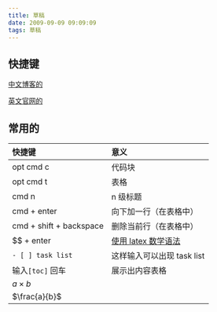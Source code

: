 ```yaml
---
title: 草稿
date: 2009-09-09 09:09:09
tags: 草稿
---
```


## 快捷键

[中文博客的](https://www.jianshu.com/p/cf83d2887ea1)

[英文官网的](https://support.typora.io/Shortcut-Keys/)

## 常用的

| 快捷键 | 意义 |
| :-- | :-- |
| opt cmd c | 代码块 |
| opt cmd t | 表格 |
| cmd n | n 级标题 |
| cmd + enter | 向下加一行（在表格中） |
| cmd + shift + backspace | 删除当前行（在表格中） |
| $$ + enter | [使用 latex 数学语法](https://support.typora.io/Math/) |
| `- [ ] task list` | 这样输入可以出现 task list |
| 输入`[toc]` 回车 | 展示出内容表格 |
| $a\times b$ |  |
| $\frac{a}{b}$ |  |
